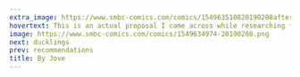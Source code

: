 ```yaml
---
extra_image: https://www.smbc-comics.com/comics/154963510820190208after.png
hovertext: This is an actual proposal I came across while researching for a project.
image: https://www.smbc-comics.com/comics/1549634974-20190208.png
next: ducklings
prev: recommendations
title: By Jove
---
```

